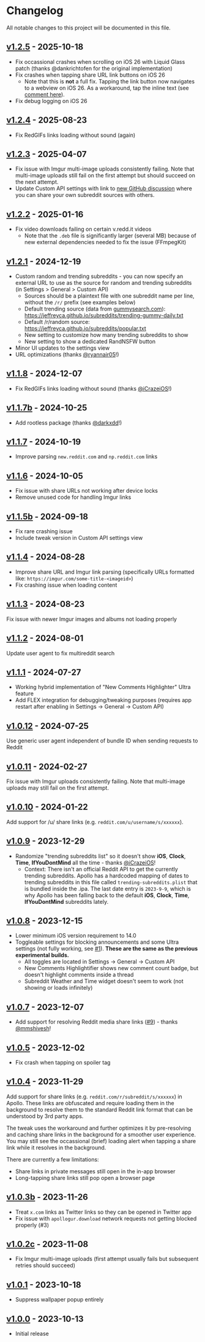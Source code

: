# Changelog

All notable changes to this project will be documented in this file.

## [v1.2.5] - 2025-10-18

- Fix occassional crashes when scrolling on iOS 26 with Liquid Glass patch (thanks @dankrichtofen for the original implementation)
- Fix crashes when tapping share URL link buttons on iOS 26
    - Note that this is **not** a full fix. Tapping the link button now navigates to a webview on iOS 26. As a workaround, tap the inline text (see [comment here](https://github.com/JeffreyCA/Apollo-ImprovedCustomApi/issues/62#issuecomment-3247359652)).
- Fix debug logging on iOS 26

## [v1.2.4] - 2025-08-23

- Fix RedGIFs links loading without sound (again)

## [v1.2.3] - 2025-04-07

- Fix issue with Imgur multi-image uploads consistently failing. Note that multi-image uploads still fail on the first attempt but should succeed on the next attempt.
- Update Custom API settings with link to [new GitHub discussion](https://github.com/JeffreyCA/Apollo-ImprovedCustomApi/discussions/60) where you can share your own subreddit sources with others.

## [v1.2.2] - 2025-01-16

- Fix video downloads failing on certain v.redd.it videos
    - Note that the `.deb` file is significantly larger (several MB) because of new external dependencies needed to fix the issue (FFmpegKit)

## [v1.2.1] - 2024-12-19

- Custom random and trending subreddits - you can now specify an external URL to use as the source for random and trending subreddits (in Settings > General > Custom API)
    - Sources should be a plaintext file with one subreddit name per line, without the `/r/` prefix (see examples below)
    - Default trending source (data from [gummysearch.com](https://gummysearch.com/tools/top-subreddits/)): https://jeffreyca.github.io/subreddits/trending-gummy-daily.txt
    - Default /r/random source: https://jeffreyca.github.io/subreddits/popular.txt
    - New setting to customize how many trending subreddits to show
    - New setting to show a dedicated RandNSFW button
- Minor UI updates to the settings view
- URL optimizations (thanks [@ryannair05](https://github.com/ryannair05)!)

## [v1.1.8] - 2024-12-07

- Fix RedGIFs links loading without sound (thanks [@iCrazeiOS](https://github.com/iCrazeiOS)!)

## [v1.1.7b] - 2024-10-25

- Add rootless package (thanks [@darkxdd](https://github.com/darkxdd)!)

## [v1.1.7] - 2024-10-19

- Improve parsing `new.reddit.com` and `np.reddit.com` links

## [v1.1.6] - 2024-10-05

- Fix issue with share URLs not working after device locks
- Remove unused code for handling Imgur links

## [v1.1.5b] - 2024-09-18

- Fix rare crashing issue
- Include tweak version in Custom API settings view

## [v1.1.4] - 2024-08-28

- Improve share URL and Imgur link parsing (specifically URLs formatted like: `https://imgur.com/some-title-<imageid>`)
- Fix crashing issue when loading content

## [v1.1.3] - 2024-08-23

Fix issue with newer Imgur images and albums not loading properly

## [v1.1.2] - 2024-08-01

Update user agent to fix multireddit search

## [v1.1.1] - 2024-07-27

- Working hybrid implementation of "New Comments Highlighter" Ultra feature
- Add FLEX integration for debugging/tweaking purposes (requires app restart after enabling in Settings -> General -> Custom API)

## [v1.0.12] - 2024-07-25

Use generic user agent independent of bundle ID when sending requests to Reddit

## [v1.0.11] - 2024-02-27

Fix issue with Imgur uploads consistently failing. Note that multi-image uploads may still fail on the first attempt.

## [v1.0.10] - 2024-01-22

Add support for /u/ share links (e.g. `reddit.com/u/username/s/xxxxxx`).

## [v1.0.9] - 2023-12-29

- Randomize "trending subreddits list" so it doesn't show **iOS**, **Clock**, **Time**, **IfYouDontMind** all the time - thanks [@iCrazeiOS](https://github.com/iCrazeiOS)!
    - Context: There isn't an official Reddit API to get the currently trending subreddits. Apollo has a hardcoded mapping of dates to trending subreddits in this file called `trending-subreddits.plist` that is bundled inside the .ipa. The last date entry is `2023-9-9`, which is why Apollo has been falling back to the default **iOS**, **Clock**, **Time**, **IfYouDontMind** subreddits lately.

## [v1.0.8] - 2023-12-15

- Lower minimum iOS version requirement to 14.0
- Toggleable settings for blocking announcements and some Ultra settings (not fully working, see [#1](https://github.com/JeffreyCA/Apollo-ImprovedCustomApi/issues/1)). **These are the same as the previous experimental builds.**
    - All toggles are located in Settings -> General -> Custom API
    - New Comments Highlightifier shows new comment count badge, but doesn't highlight comments inside a thread
    - Subreddit Weather and Time widget doesn't seem to work (not showing or loads infinitely)

## [v1.0.7] - 2023-12-07

- Add support for resolving Reddit media share links ([#9](https://github.com/JeffreyCA/Apollo-ImprovedCustomApi/pull/9)) - thanks [@mmshivesh](https://github.com/mmshivesh)!

## [v1.0.5] - 2023-12-02

- Fix crash when tapping on spoiler tag

## [v1.0.4] - 2023-11-29

Add support for share links (e.g. `reddit.com/r/subreddit/s/xxxxxx`) in Apollo. These links are obfuscated and require loading them in the background to resolve them to the standard Reddit link format that can be understood by 3rd party apps.

The tweak uses the workaround and further optimizes it by pre-resolving and caching share links in the background for a smoother user experience. You may still see the occassional (brief) loading alert when tapping a share link while it resolves in the background.

There are currently a few limitations:
- Share links in private messages still open in the in-app browser
- Long-tapping share links still pop open a browser page

## [v1.0.3b] - 2023-11-26
- Treat `x.com` links as Twitter links so they can be opened in Twitter app
- Fix issue with `apollogur.download` network requests not getting blocked properly (#3)

## [v1.0.2c] - 2023-11-08
- Fix Imgur multi-image uploads (first attempt usually fails but subsequent retries should succeed)

## [v1.0.1] - 2023-10-18
- Suppress wallpaper popup entirely

## [v1.0.0] - 2023-10-13
- Initial release

[v1.2.5]: https://github.com/JeffreyCA/Apollo-ImprovedCustomApi/compare/v1.2.4...v1.2.5
[v1.2.4]: https://github.com/JeffreyCA/Apollo-ImprovedCustomApi/compare/v1.2.3...v1.2.4
[v1.2.3]: https://github.com/JeffreyCA/Apollo-ImprovedCustomApi/compare/v1.2.2...v1.2.3
[v1.2.2]: https://github.com/JeffreyCA/Apollo-ImprovedCustomApi/compare/v1.2.1...v1.2.2
[v1.2.1]: https://github.com/JeffreyCA/Apollo-ImprovedCustomApi/compare/v1.1.8...v1.2.1
[v1.1.8]: https://github.com/JeffreyCA/Apollo-ImprovedCustomApi/compare/v1.1.7b...v1.1.8
[v1.1.7b]: https://github.com/JeffreyCA/Apollo-ImprovedCustomApi/compare/v1.1.7...v1.1.7b
[v1.1.7]: https://github.com/JeffreyCA/Apollo-ImprovedCustomApi/compare/v1.1.6...v1.1.7
[v1.1.6]: https://github.com/JeffreyCA/Apollo-ImprovedCustomApi/compare/v1.1.5b...v1.1.6
[v1.1.5b]: https://github.com/JeffreyCA/Apollo-ImprovedCustomApi/compare/v1.1.4...v1.1.5b
[v1.1.4]: https://github.com/JeffreyCA/Apollo-ImprovedCustomApi/compare/v1.1.3...v1.1.4
[v1.1.3]: https://github.com/JeffreyCA/Apollo-ImprovedCustomApi/compare/v1.1.2...v1.1.3
[v1.1.2]: https://github.com/JeffreyCA/Apollo-ImprovedCustomApi/compare/v1.1.1...v1.1.2
[v1.1.1]: https://github.com/JeffreyCA/Apollo-ImprovedCustomApi/compare/v1.0.12...v1.1.1
[v1.0.12]: https://github.com/JeffreyCA/Apollo-ImprovedCustomApi/compare/v1.0.11...v1.0.12
[v1.0.11]: https://github.com/JeffreyCA/Apollo-ImprovedCustomApi/compare/v1.0.10...v1.0.11
[v1.0.10]: https://github.com/JeffreyCA/Apollo-ImprovedCustomApi/compare/v1.0.9...v1.0.10
[v1.0.9]: https://github.com/JeffreyCA/Apollo-ImprovedCustomApi/compare/v1.0.8...v1.0.9
[v1.0.8]: https://github.com/JeffreyCA/Apollo-ImprovedCustomApi/compare/v1.0.7...v1.0.8
[v1.0.7]: https://github.com/JeffreyCA/Apollo-ImprovedCustomApi/compare/v1.0.5...v1.0.7
[v1.0.5]: https://github.com/JeffreyCA/Apollo-ImprovedCustomApi/compare/v1.0.4...v1.0.5
[v1.0.4]: https://github.com/JeffreyCA/Apollo-ImprovedCustomApi/compare/v1.0.3b...v1.0.4
[v1.0.3b]: https://github.com/JeffreyCA/Apollo-ImprovedCustomApi/compare/v1.0.2c...v1.0.3b
[v1.0.2c]: https://github.com/JeffreyCA/Apollo-ImprovedCustomApi/compare/v1.0.1...v1.0.2c
[v1.0.1]: https://github.com/JeffreyCA/Apollo-ImprovedCustomApi/compare/v1.0.0...v1.0.1
[v1.0.0]: https://github.com/JeffreyCA/Apollo-ImprovedCustomApi/compare/v1.0.0
